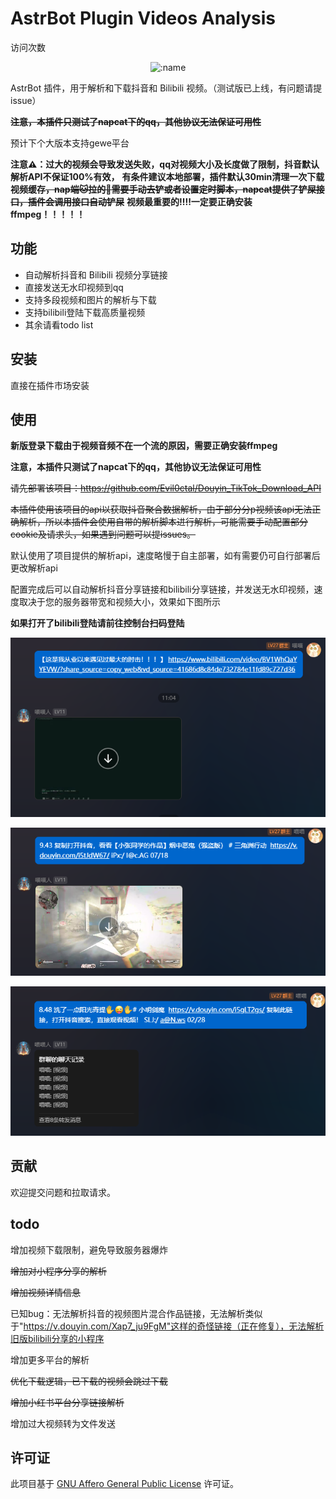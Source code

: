 # AstrBot Plugin Videos Analysis

访问次数

</div>
<div align="center">




![:name](https://count.getloli.com/@astrbot_plugin_videos_analysis?name=astrbot_plugin_videos_analysis&theme=3d-num&padding=7&offset=0&align=top&scale=1&pixelated=1&darkmode=auto)

</div>

AstrBot 插件，用于解析和下载抖音和 Bilibili 视频。（测试版已上线，有问题请提issue）

**~~注意，本插件只测试了napcat下的qq，其他协议无法保证可用性~~**

预计下个大版本支持gewe平台

**注意⚠️：过大的视频会导致发送失败，qq对视频大小及长度做了限制，抖音默认解析API不保证100%有效，**
       **有条件建议本地部署，插件默认30min清理一次下载视频缓存~~，nap端🐱拉的💩需要手动去铲或者设置定时脚本，napcat提供了铲屎接口，插件会调用接口自动铲屎~~**
       **视频最重要的‼️‼️一定要正确安装ffmpeg！！！！！**

## 功能

- 自动解析抖音和 Bilibili 视频分享链接
- 直接发送无水印视频到qq
- 支持多段视频和图片的解析与下载
- 支持bilibili登陆下载高质量视频
- 其余请看todo list

## 安装

直接在插件市场安装

## 使用

**新版登录下载由于视频音频不在一个流的原因，需要正确安装ffmpeg**

**注意，本插件只测试了napcat下的qq，其他协议无法保证可用性**

~~请先部署该项目：https://github.com/Evil0ctal/Douyin_TikTok_Download_API~~

~~本插件使用该项目的api以获取抖音聚合数据解析，由于部分分p视频该api无法正确解析，所以本插件会使用自带的解析脚本进行解析，可能需要手动配置部分cookie及请求头，如果遇到问题可以提issues。~~

默认使用了项目提供的解析api，速度略慢于自主部署，如有需要仍可自行部署后更改解析api

配置完成后可以自动解析抖音分享链接和bilibili分享链接，并发送无水印视频，速度取决于您的服务器带宽和视频大小，效果如下图所示

**如果打开了bilibili登陆请前往控制台扫码登陆**

![1742202464173](image/README/1742202464173.png)

![1742202476295](image/README/1742202476295.png)

![1742202484215](image/README/1742202484215.png)

## 贡献

欢迎提交问题和拉取请求。

## todo

增加视频下载限制，避免导致服务器爆炸

~~增加对小程序分享的解析~~

~~增加视频详情信息~~

已知bug：无法解析抖音的视频图片混合作品链接，无法解析类似于"https://v.douyin.com/Xap7_ju9FgM"这样的奇怪链接（正在修复），无法解析旧版bilibili分享的小程序

增加更多平台的解析

~~优化下载逻辑，已下载的视频会跳过下载~~

~~增加小红书平台分享链接解析~~

增加过大视频转为文件发送

## 许可证

此项目基于 [GNU Affero General Public License](LICENSE) 许可证。

